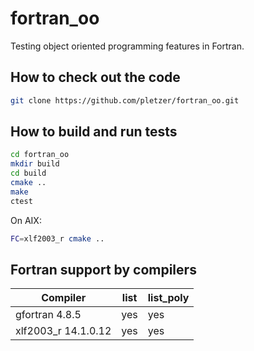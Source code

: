 # fortran_oo

Testing object oriented programming features in Fortran.

## How to check out the code

```bash
git clone https://github.com/pletzer/fortran_oo.git
```

## How to build and run tests

```bash
cd fortran_oo
mkdir build
cd build
cmake ..
make
ctest
```

On AIX:

```bash
FC=xlf2003_r cmake ..
```

## Fortran support by compilers

| Compiler            | list  | list_poly |
|---------------------|-------|-----------|
| gfortran 4.8.5      | yes   | yes       |
| xlf2003_r 14.1.0.12 | yes   | yes       |
